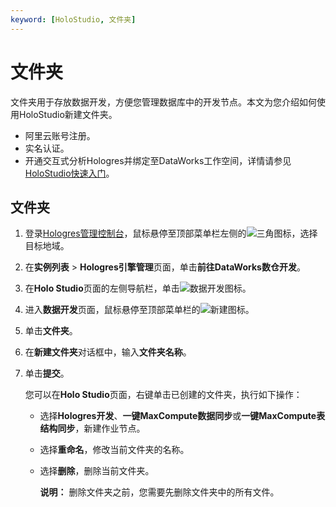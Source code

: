 ```yaml
---
keyword: [HoloStudio, 文件夹]
---
```


# 文件夹

文件夹用于存放数据开发，方便您管理数据库中的开发节点。本文为您介绍如何使用HoloStudio新建文件夹。

-   阿里云账号注册。
-   实名认证。
-   开通交互式分析Hologres并绑定至DataWorks工作空间，详情请参见[HoloStudio快速入门](/intl.zh-CN/基于HoloStudio的开发/HoloStudio快速入门.md)。

## 文件夹

1.  登录[Hologres管理控制台](https://hologram.console.aliyun.com/#/instance)，鼠标悬停至顶部菜单栏左侧的![三角](https://static-aliyun-doc.oss-cn-hangzhou.aliyuncs.com/assets/img/zh-CN/6312129951/p134229.png)图标，选择目标地域。

2.  在**实例列表** \> **Hologres引擎管理**页面，单击**前往DataWorks数仓开发**。

3.  在**Holo Studio**页面的左侧导航栏，单击![数据开发](https://static-aliyun-doc.oss-cn-hangzhou.aliyuncs.com/assets/img/zh-CN/6312129951/p134237.png)图标。

4.  进入**数据开发**页面，鼠标悬停至顶部菜单栏的![新建](https://static-aliyun-doc.oss-cn-hangzhou.aliyuncs.com/assets/img/zh-CN/6312129951/p134243.png)图标。

5.  单击**文件夹**。

6.  在**新建文件夹**对话框中，输入**文件夹名称**。

7.  单击**提交**。

    您可以在**Holo Studio**页面，右键单击已创建的文件夹，执行如下操作：

    -   选择**Hologres开发**、**一键MaxCompute数据同步**或**一键MaxCompute表结构同步**，新建作业节点。
    -   选择**重命名**，修改当前文件夹的名称。
    -   选择**删除**，删除当前文件夹。

        **说明：** 删除文件夹之前，您需要先删除文件夹中的所有文件。


